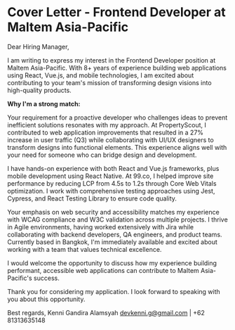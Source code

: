 # Cover Letter - Frontend Developer at Maltem Asia-Pacific

Dear Hiring Manager,

I am writing to express my interest in the Frontend Developer position at Maltem Asia-Pacific. With 8+ years of experience building web applications using React, Vue.js, and mobile technologies, I am excited about contributing to your team's mission of transforming design visions into high-quality products.

**Why I'm a strong match:**

Your requirement for a proactive developer who challenges ideas to prevent inefficient solutions resonates with my approach. At PropertyScout, I contributed to web application improvements that resulted in a 27% increase in user traffic (Q3) while collaborating with UI/UX designers to transform designs into functional elements. This experience aligns well with your need for someone who can bridge design and development.

I have hands-on experience with both React and Vue.js frameworks, plus mobile development using React Native. At 99.co, I helped improve site performance by reducing LCP from 4.5s to 1.2s through Core Web Vitals optimization. I work with comprehensive testing approaches using Jest, Cypress, and React Testing Library to ensure code quality.

Your emphasis on web security and accessibility matches my experience with WCAG compliance and W3C validation across multiple projects. I thrive in Agile environments, having worked extensively with Jira while collaborating with backend developers, QA engineers, and product teams. Currently based in Bangkok, I'm immediately available and excited about working with a team that values technical excellence.

I would welcome the opportunity to discuss how my experience building performant, accessible web applications can contribute to Maltem Asia-Pacific's success.

Thank you for considering my application. I look forward to speaking with you about this opportunity.

Best regards,
Kenni Gandira Alamsyah
devkenni.g@gmail.com | +62 81313635148